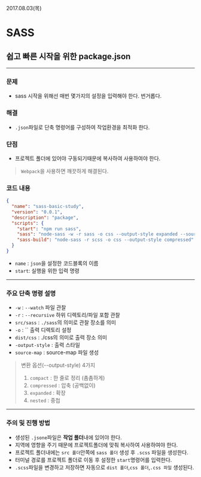 2017.08.03(목)  
# SASS  

## 쉽고 빠른 시작을 위한 package.json  

---

### 문제
- sass 시작을 위해선 매번 몇가지의 설정을 입력해야 한다. 번거롭다.

### 해결 
- `.json`파일로 단축 명령어를 구성하여 작업환경을 최적화 한다.

### 단점
- 프로젝트 폴더에 있어야 구동되기때문에 복사하여 사용하여야 한다.  
> `Webpack`을 사용하면 깨끗하게 해결된다.  

### 코드 내용
```json
{
  "name": "sass-basic-study",
  "version": "0.0.1",
  "description": "package",
  "scripts": {
    "start": "npm run sass",
    "sass": "node-sass -w -r sass -o css --output-style expanded --source-map-embed",
    "sass-build": "node-sass -r scss -o css --output-style compressed"
  }
}
```
 - `name` : `json`을 설정한 코드블록의 이름  
 - `start`: 실행을 위한 입력 명령  

---

### 주요 단축 명령 설명
- `-w` : `--watch` 파일 관찰  
- `-r` : `--recursive` 하위 디렉토리/파일 포함 관찰  
- `src/sass` : `./sass`의 의미로 관찰 장소를 의미  
- `-o` : `` 출력 디렉토리 설정  
- `dist/css` : ./css의 의미로 출력 장소 의미  
- `-output-style` : 출력 스타일  
- `source-map` : source-map 파일 생성  


> 변환 옵션(--output-style) 4가지  
>  1. `compact`    : 한 줄로 정리 (촘촘하게)  
>  2. `compressed` : 압축 (공백없이)  
>  3. `expanded`   : 확장  
>  4. `nested`     : 중첩   

---

### 주의 및 진행 방법
- 생성된 `.jsone`파일은 **작업 폴더**내에 있어야 한다.
- 지역에 영향을 주기 때문에 프로젝트폴더에 맞춰 복사하여 사용하여야 한다.
- 프로젝트 폴더내에는 `src 폴더`안쪽에 `sass 폴더` 생성 후 `.scss` 파일을 생성한다.
- 터미널 경로를 프로젝트 폴더로 이동 후 설정한 `start`명령어를 입력한다.
- `.scss`파일을 변경하고 저장하면 자동으로 `dist 폴더`,`css 폴더`,`.css 파일` 생성된다.